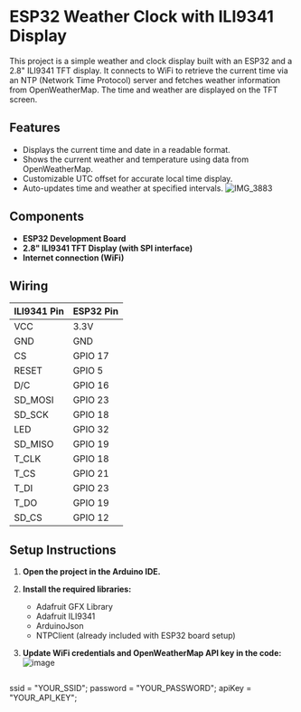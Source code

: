# ESP32 Weather Clock with ILI9341 Display

This project is a simple weather and clock display built with an ESP32 and a 2.8" ILI9341 TFT display. It connects to WiFi to retrieve the current time via an NTP (Network Time Protocol) server and fetches weather information from OpenWeatherMap. The time and weather are displayed on the TFT screen.

## Features

- Displays the current time and date in a readable format.
- Shows the current weather and temperature using data from OpenWeatherMap.
- Customizable UTC offset for accurate local time display.
- Auto-updates time and weather at specified intervals.
![IMG_3883](https://github.com/user-attachments/assets/0d7ff5a7-62cc-4668-b9e7-a589988d2dee)

## Components

- **ESP32 Development Board**
- **2.8" ILI9341 TFT Display (with SPI interface)**
- **Internet connection (WiFi)**

## Wiring

| ILI9341 Pin | ESP32 Pin  |
|-------------|------------|
| VCC         | 3.3V       |
| GND         | GND        |
| CS          | GPIO 17    |
| RESET       | GPIO 5     |
| D/C         | GPIO 16    |
| SD_MOSI     | GPIO 23    |
| SD_SCK      | GPIO 18    |
| LED         | GPIO 32    |
| SD_MISO     | GPIO 19    |
| T_CLK       | GPIO 18    |
| T_CS        | GPIO 21    |
| T_DI        | GPIO 23    |
| T_DO        | GPIO 19    |
| SD_CS       | GPIO 12    |

## Setup Instructions

1. **Open the project in the Arduino IDE.**

2. **Install the required libraries:**
   - Adafruit GFX Library
   - Adafruit ILI9341
   - ArduinoJson
   - NTPClient (already included with ESP32 board setup)

3. **Update WiFi credentials and OpenWeatherMap API key in the code:**
![image](https://github.com/user-attachments/assets/0c066be9-f092-41dc-a551-7327161e80b0)

   ```cpp
  ssid = "YOUR_SSID";
  password = "YOUR_PASSWORD";
  apiKey = "YOUR_API_KEY";


  
   

